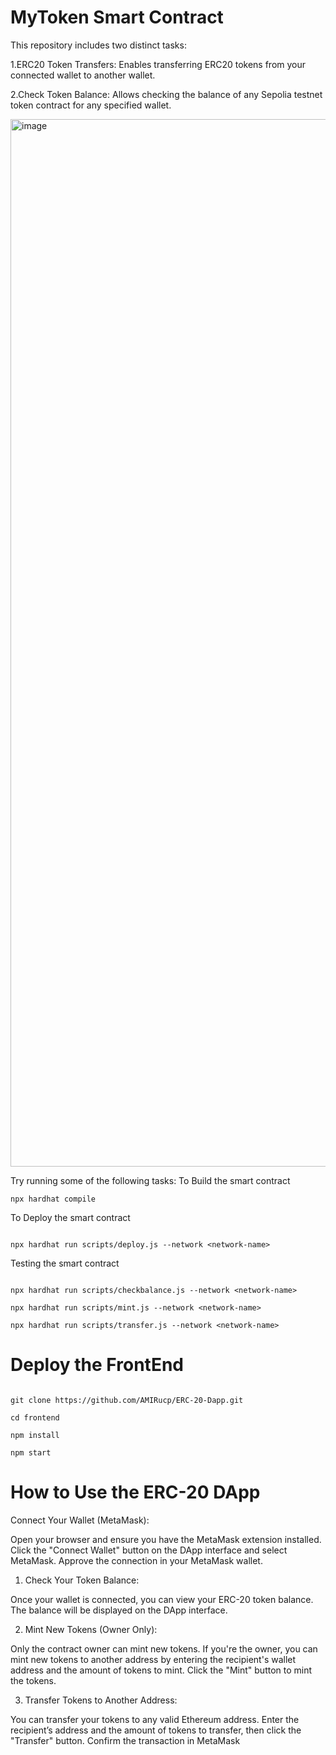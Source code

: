 # MyToken Smart Contract

This repository includes two distinct tasks:

1.ERC20 Token Transfers: Enables transferring ERC20 tokens from your connected wallet to another wallet.

2.Check Token Balance: Allows checking the balance of any Sepolia testnet token contract for any specified wallet.



<img width="1676" alt="image" src="https://github.com/user-attachments/assets/39e10751-65ee-4556-8cb1-59fd1d51aa4a" />





Try running some of the following tasks:
 To Build the smart contract
```shell
npx hardhat compile

```

To Deploy the smart contract
```shell

npx hardhat run scripts/deploy.js --network <network-name>

```
Testing the smart contract 

```shell

npx hardhat run scripts/checkbalance.js --network <network-name>

npx hardhat run scripts/mint.js --network <network-name>

npx hardhat run scripts/transfer.js --network <network-name>
```
# Deploy the FrontEnd

```shell

git clone https://github.com/AMIRucp/ERC-20-Dapp.git

cd frontend

npm install

npm start 
```

# How to Use the ERC-20 DApp

Connect Your Wallet (MetaMask):

Open your browser and ensure you have the MetaMask extension installed.
Click the "Connect Wallet" button on the DApp interface and select MetaMask.
Approve the connection in your MetaMask wallet.
1) Check Your Token Balance:

Once your wallet is connected, you can view your ERC-20 token balance.
The balance will be displayed on the DApp interface.

2) Mint New Tokens (Owner Only):

Only the contract owner can mint new tokens.
If you're the owner, you can mint new tokens to another address by entering the recipient's wallet address and the amount of tokens to mint.
Click the "Mint" button to mint the tokens.

3) Transfer Tokens to Another Address:

You can transfer your tokens to any valid Ethereum address.
Enter the recipient’s address and the amount of tokens to transfer, then click the "Transfer" button.
Confirm the transaction in MetaMask
